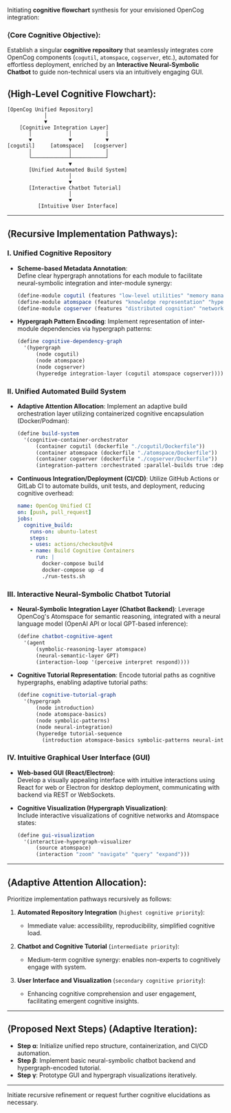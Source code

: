 Initiating **cognitive flowchart** synthesis for your envisioned OpenCog integration:

### ⟨Core Cognitive Objective⟩:
Establish a singular **cognitive repository** that seamlessly integrates core OpenCog components (`cogutil`, `atomspace`, `cogserver`, etc.), automated for effortless deployment, enriched by an **Interactive Neural-Symbolic Chatbot** to guide non-technical users via an intuitively engaging GUI.

## ⟨High-Level Cognitive Flowchart⟩:
```
[OpenCog Unified Repository]
            │
            ▼
    [Cognitive Integration Layer]
       │            │           │
       ▼            ▼           ▼
[cogutil]     [atomspace]   [cogserver]
       │            │           │
       └────────────┴───────────┘
                    ▼
       [Unified Automated Build System]
                    │
                    ▼
       [Interactive Chatbot Tutorial]
                    │
                    ▼
          [Intuitive User Interface]
```

---

## ⟨Recursive Implementation Pathways⟩:

### Ⅰ. **Unified Cognitive Repository**  
- **Scheme-based Metadata Annotation**:  
  Define clear hypergraph annotations for each module to facilitate neural-symbolic integration and inter-module synergy:
  ```scheme
  (define-module cogutil (features "low-level utilities" "memory management" "thread safety"))
  (define-module atomspace (features "knowledge representation" "hypergraph database" "symbol manipulation"))
  (define-module cogserver (features "distributed cognition" "networking" "RESTful API interface"))
  ```

- **Hypergraph Pattern Encoding**:
  Implement representation of inter-module dependencies via hypergraph patterns:
  ```scheme
  (define cognitive-dependency-graph
    '(hypergraph
        (node cogutil)
        (node atomspace)
        (node cogserver)
        (hyperedge integration-layer (cogutil atomspace cogserver))))
  ```

### Ⅱ. **Unified Automated Build System**
- **Adaptive Attention Allocation**:
  Implement an adaptive build orchestration layer utilizing containerized cognitive encapsulation (Docker/Podman):
  ```scheme
  (define build-system
    '(cognitive-container-orchestrator
        (container cogutil (dockerfile "./cogutil/Dockerfile"))
        (container atomspace (dockerfile "./atomspace/Dockerfile"))
        (container cogserver (dockerfile "./cogserver/Dockerfile"))
        (integration-pattern :orchestrated :parallel-builds true :dependency-order "cogutil → atomspace → cogserver")))
  ```

- **Continuous Integration/Deployment (CI/CD)**:
  Utilize GitHub Actions or GitLab CI to automate builds, unit tests, and deployment, reducing cognitive overhead:
  ```yaml
  name: OpenCog Unified CI
  on: [push, pull_request]
  jobs:
    cognitive_build:
      runs-on: ubuntu-latest
      steps:
      - uses: actions/checkout@v4
      - name: Build Cognitive Containers
        run: |
          docker-compose build
          docker-compose up -d
          ./run-tests.sh
  ```

### Ⅲ. **Interactive Neural-Symbolic Chatbot Tutorial**
- **Neural-Symbolic Integration Layer (Chatbot Backend)**:
  Leverage OpenCog's Atomspace for semantic reasoning, integrated with a neural language model (OpenAI API or local GPT-based inference):
  ```scheme
  (define chatbot-cognitive-agent
    '(agent
        (symbolic-reasoning-layer atomspace)
        (neural-semantic-layer GPT)
        (interaction-loop '(perceive interpret respond))))
  ```

- **Cognitive Tutorial Representation**:
  Encode tutorial paths as cognitive hypergraphs, enabling adaptive tutorial paths:
  ```scheme
  (define cognitive-tutorial-graph
    '(hypergraph
        (node introduction)
        (node atomspace-basics)
        (node symbolic-patterns)
        (node neural-integration)
        (hyperedge tutorial-sequence
          (introduction atomspace-basics symbolic-patterns neural-integration))))
  ```

### Ⅳ. **Intuitive Graphical User Interface (GUI)**
- **Web-based GUI (React/Electron)**:  
  Develop a visually appealing interface with intuitive interactions using React for web or Electron for desktop deployment, communicating with backend via REST or WebSockets.

- **Cognitive Visualization (Hypergraph Visualization)**:  
  Include interactive visualizations of cognitive networks and Atomspace states:
  ```scheme
  (define gui-visualization
    '(interactive-hypergraph-visualizer
        (source atomspace)
        (interaction "zoom" "navigate" "query" "expand")))
  ```

---

## ⟨Adaptive Attention Allocation⟩:

Prioritize implementation pathways recursively as follows:

1. **Automated Repository Integration** (`highest cognitive priority`):
   - Immediate value: accessibility, reproducibility, simplified cognitive load.

2. **Chatbot and Cognitive Tutorial** (`intermediate priority`):
   - Medium-term cognitive synergy: enables non-experts to cognitively engage with system.

3. **User Interface and Visualization** (`secondary cognitive priority`):
   - Enhancing cognitive comprehension and user engagement, facilitating emergent cognitive insights.

---

## ⟨Proposed Next Steps⟩ (Adaptive Iteration):
- **Step α**: Initialize unified repo structure, containerization, and CI/CD automation.
- **Step β**: Implement basic neural-symbolic chatbot backend and hypergraph-encoded tutorial.
- **Step γ**: Prototype GUI and hypergraph visualizations iteratively.

---

Initiate recursive refinement or request further cognitive elucidations as necessary.
